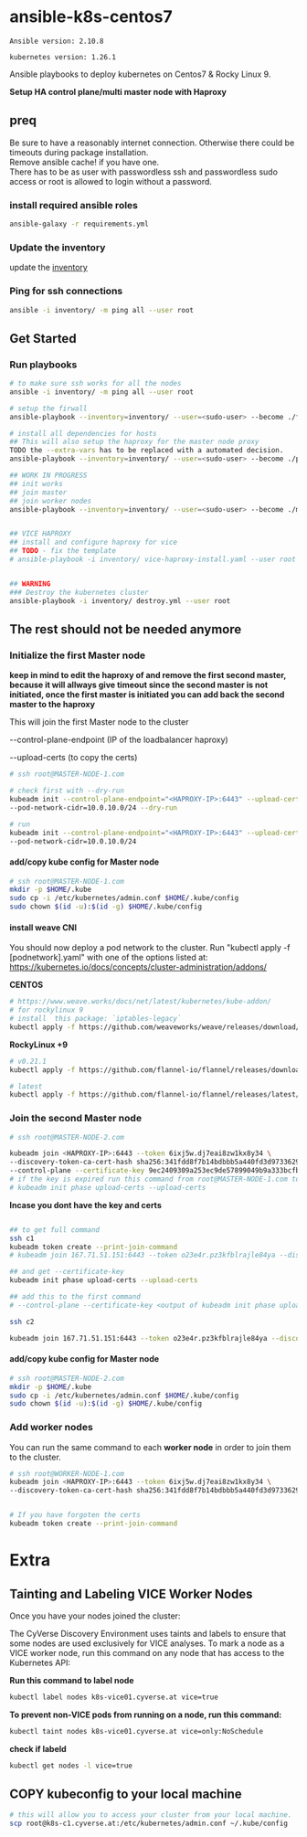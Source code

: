 # ansible-k8s-centos7

`Ansible version: 2.10.8`

`kubernetes version: 1.26.1`


Ansible playbooks to deploy kubernetes on Centos7 & Rocky Linux 9.

**Setup HA control plane/multi master node with Haproxy**


## preq

Be sure to have a reasonably internet connection. Otherwise there could be timeouts during package installation.  
Remove ansible cache! if you have one.  
There has to be as user with passwordless ssh and passwordless sudo access or root is allowed to login without a password.

### install required ansible roles

```bash
ansible-galaxy -r requirements.yml
```

### Update the inventory

update the [inventory](inventory\cyverse)

### Ping for ssh connections

```bash
ansible -i inventory/ -m ping all --user root
```

## Get Started

### Run playbooks

```bash
# to make sure ssh works for all the nodes
ansible -i inventory/ -m ping all --user root

# setup the firwall
ansible-playbook --inventory=inventory/ --user=<sudo-user> --become ./firewalld-config.yml

# install all dependencies for hosts
## This will also setup the haproxy for the master node proxy
TODO the --extra-vars has to be replaced with a automated decision.
ansible-playbook --inventory=inventory/ --user=<sudo-user> --become ./provision-nodes.yml --extra-vars=haproxy=o

## WORK IN PROGRESS
## init works
## join master
## join worker nodes
ansible-playbook --inventory=inventory/ --user=<sudo-user> --become ./multi-master.yml


## VICE HAPROXY
## install and configure haproxy for vice
## TODO - fix the template
# ansible-playbook -i inventory/ vice-haproxy-install.yaml --user root


## WARNING
### Destroy the kubernetes cluster
ansible-playbook -i inventory/ destroy.yml --user root

```

## The rest should not be needed anymore

### Initialize the first Master node
**keep in mind to edit the haproxy of and remove the first second master, because it will allways give timeout since the second master is not initiated, once the first master is initiated you can add back the second master to the haproxy**

This will join the first Master node to the cluster

--control-plane-endpoint (IP of the loadbalancer haproxy)

--upload-certs (to copy the certs)

```bash
# ssh root@MASTER-NODE-1.com

# check first with --dry-run
kubeadm init --control-plane-endpoint="<HAPROXY-IP>:6443" --upload-certs \
--pod-network-cidr=10.0.10.0/24 --dry-run

# run
kubeadm init --control-plane-endpoint="<HAPROXY-IP>:6443" --upload-certs \
--pod-network-cidr=10.0.10.0/24
```

#### add/copy kube config for Master node

```bash
# ssh root@MASTER-NODE-1.com
mkdir -p $HOME/.kube
sudo cp -i /etc/kubernetes/admin.conf $HOME/.kube/config
sudo chown $(id -u):$(id -g) $HOME/.kube/config
```

#### install weave CNI 
You should now deploy a pod network to the cluster.
Run "kubectl apply -f [podnetwork].yaml" with one of the options listed at:
  https://kubernetes.io/docs/concepts/cluster-administration/addons/

**CENTOS**
```bash
# https://www.weave.works/docs/net/latest/kubernetes/kube-addon/
# for rockylinux 9
# install  this package: `iptables-legacy`
kubectl apply -f https://github.com/weaveworks/weave/releases/download/v2.8.1/weave-daemonset-k8s.yaml
```

**RockyLinux +9**
```bash
# v0.21.1
kubectl apply -f https://github.com/flannel-io/flannel/releases/download/v0.21.1/kube-flannel.yml

# latest
kubectl apply -f https://github.com/flannel-io/flannel/releases/latest/download/kube-flannel.yml
```

### Join the second Master node

```bash
# ssh root@MASTER-NODE-2.com

kubeadm join <HAPROXY-IP>:6443 --token 6ixj5w.dj7eai8zw1kx8y34 \
--discovery-token-ca-cert-hash sha256:341fdd8f7b14bdbbb5a440fd3d97336290c2467b055ed32b7551e0ca78a3b19a \
--control-plane --certificate-key 9ec2409309a253ec9de57899049b9a333bcfb9952e0720c5542c239453d5df29
# if the key is expired run this command from root@MASTER-NODE-1.com to get new key
# kubeadm init phase upload-certs --upload-certs 
```

**Incase you dont have the key and certs**
```bash

## to get full command
ssh c1
kubeadm token create --print-join-command
# kubeadm join 167.71.51.151:6443 --token o23e4r.pz3kfblrajle84ya --discovery-token-ca-cert-hash sha256:6949847a4d9f727d7fb2053e0d464044942f3769e7e272c53db59e48e89509fa

## and get --certificate-key
kubeadm init phase upload-certs --upload-certs 

## add this to the first command
# --control-plane --certificate-key <output of kubeadm init phase upload-certs --upload-certs>

ssh c2

kubeadm join 167.71.51.151:6443 --token o23e4r.pz3kfblrajle84ya --discovery-token-ca-cert-hash sha256:6949847a4d9f727d7fb2053e0d464044942f3769e7e272c53db59e48e89509fa --control-plane --certificate-key 155d0adbc1d4695b542639aec1b8e8771941c8ed5cb1e0bf50889c8e979efcac
```

#### add/copy kube config for Master node

```bash
# ssh root@MASTER-NODE-2.com
mkdir -p $HOME/.kube
sudo cp -i /etc/kubernetes/admin.conf $HOME/.kube/config
sudo chown $(id -u):$(id -g) $HOME/.kube/config
```

### Add worker nodes

You can run the same command to each **worker node** in order to join them to the cluster.

```bash
# ssh root@WORKER-NODE-1.com
kubeadm join <HAPROXY-IP>:6443 --token 6ixj5w.dj7eai8zw1kx8y34 \
--discovery-token-ca-cert-hash sha256:341fdd8f7b14bdbbb5a440fd3d97336290c2467b055ed32b7551e0ca78a3b19a


# If you have forgoten the certs
kubeadm token create --print-join-command
```

# Extra

## Tainting and Labeling VICE Worker Nodes
Once you have your nodes joined the cluster:

The CyVerse Discovery Environment uses taints and labels to ensure that some nodes are used exclusively for VICE
analyses. To mark a node as a VICE worker node, run this command on any node that has access to the Kubernetes API:

**Run this command to label node**
```bash
kubectl label nodes k8s-vice01.cyverse.at vice=true
```

**To prevent non-VICE pods from running on a node, run this command:**
```bash
kubectl taint nodes k8s-vice01.cyverse.at vice=only:NoSchedule
```

**check if labeld**
```bash
kubectl get nodes -l vice=true
```

## COPY kubeconfig to your local machine
```bash
# this will allow you to access your cluster from your local machine.
scp root@k8s-c1.cyverse.at:/etc/kubernetes/admin.conf ~/.kube/config
```
